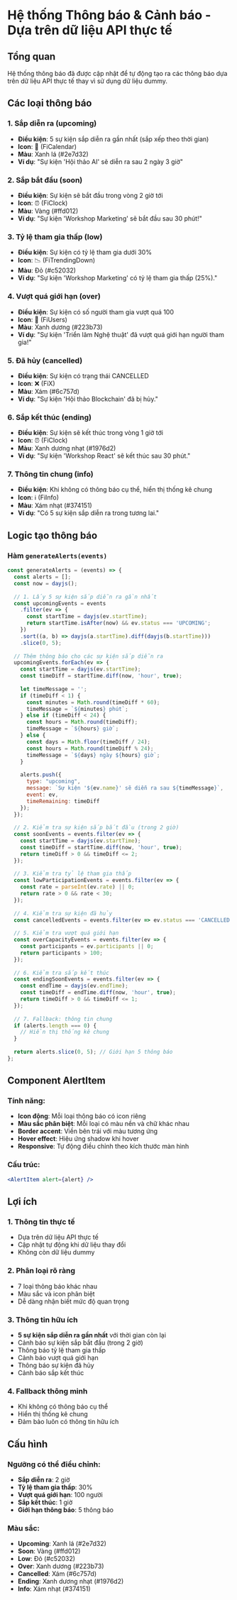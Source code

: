 # Hệ thống Thông báo & Cảnh báo - Dựa trên dữ liệu API thực tế

## Tổng quan

Hệ thống thông báo đã được cập nhật để tự động tạo ra các thông báo dựa trên dữ liệu API thực tế thay vì sử dụng dữ liệu dummy.

## Các loại thông báo

### 1. **Sắp diễn ra (upcoming)**
- **Điều kiện**: 5 sự kiện sắp diễn ra gần nhất (sắp xếp theo thời gian)
- **Icon**: 📅 (FiCalendar)
- **Màu**: Xanh lá (#2e7d32)
- **Ví dụ**: "Sự kiện 'Hội thảo AI' sẽ diễn ra sau 2 ngày 3 giờ"

### 2. **Sắp bắt đầu (soon)**
- **Điều kiện**: Sự kiện sẽ bắt đầu trong vòng 2 giờ tới
- **Icon**: ⏰ (FiClock)
- **Màu**: Vàng (#ffd012)
- **Ví dụ**: "Sự kiện 'Workshop Marketing' sẽ bắt đầu sau 30 phút!"

### 3. **Tỷ lệ tham gia thấp (low)**
- **Điều kiện**: Sự kiện có tỷ lệ tham gia dưới 30%
- **Icon**: 📉 (FiTrendingDown)
- **Màu**: Đỏ (#c52032)
- **Ví dụ**: "Sự kiện 'Workshop Marketing' có tỷ lệ tham gia thấp (25%)."

### 4. **Vượt quá giới hạn (over)**
- **Điều kiện**: Sự kiện có số người tham gia vượt quá 100
- **Icon**: 👥 (FiUsers)
- **Màu**: Xanh dương (#223b73)
- **Ví dụ**: "Sự kiện 'Triển lãm Nghệ thuật' đã vượt quá giới hạn người tham gia!"

### 5. **Đã hủy (cancelled)**
- **Điều kiện**: Sự kiện có trạng thái CANCELLED
- **Icon**: ❌ (FiX)
- **Màu**: Xám (#6c757d)
- **Ví dụ**: "Sự kiện 'Hội thảo Blockchain' đã bị hủy."

### 6. **Sắp kết thúc (ending)**
- **Điều kiện**: Sự kiện sẽ kết thúc trong vòng 1 giờ tới
- **Icon**: ⏰ (FiClock)
- **Màu**: Xanh dương nhạt (#1976d2)
- **Ví dụ**: "Sự kiện 'Workshop React' sẽ kết thúc sau 30 phút."

### 7. **Thông tin chung (info)**
- **Điều kiện**: Khi không có thông báo cụ thể, hiển thị thống kê chung
- **Icon**: ℹ️ (FiInfo)
- **Màu**: Xám nhạt (#374151)
- **Ví dụ**: "Có 5 sự kiện sắp diễn ra trong tương lai."

## Logic tạo thông báo

### Hàm `generateAlerts(events)`

```javascript
const generateAlerts = (events) => {
  const alerts = [];
  const now = dayjs();
  
  // 1. Lấy 5 sự kiện sắp diễn ra gần nhất
  const upcomingEvents = events
    .filter(ev => {
      const startTime = dayjs(ev.startTime);
      return startTime.isAfter(now) && ev.status === 'UPCOMING';
    })
    .sort((a, b) => dayjs(a.startTime).diff(dayjs(b.startTime)))
    .slice(0, 5);
  
  // Thêm thông báo cho các sự kiện sắp diễn ra
  upcomingEvents.forEach(ev => {
    const startTime = dayjs(ev.startTime);
    const timeDiff = startTime.diff(now, 'hour', true);
    
    let timeMessage = '';
    if (timeDiff < 1) {
      const minutes = Math.round(timeDiff * 60);
      timeMessage = `${minutes} phút`;
    } else if (timeDiff < 24) {
      const hours = Math.round(timeDiff);
      timeMessage = `${hours} giờ`;
    } else {
      const days = Math.floor(timeDiff / 24);
      const hours = Math.round(timeDiff % 24);
      timeMessage = `${days} ngày ${hours} giờ`;
    }
    
    alerts.push({
      type: "upcoming",
      message: `Sự kiện '${ev.name}' sẽ diễn ra sau ${timeMessage}`,
      event: ev,
      timeRemaining: timeDiff
    });
  });
  
  // 2. Kiểm tra sự kiện sắp bắt đầu (trong 2 giờ)
  const soonEvents = events.filter(ev => {
    const startTime = dayjs(ev.startTime);
    const timeDiff = startTime.diff(now, 'hour', true);
    return timeDiff > 0 && timeDiff <= 2;
  });
  
  // 3. Kiểm tra tỷ lệ tham gia thấp
  const lowParticipationEvents = events.filter(ev => {
    const rate = parseInt(ev.rate) || 0;
    return rate > 0 && rate < 30;
  });
  
  // 4. Kiểm tra sự kiện đã hủy
  const cancelledEvents = events.filter(ev => ev.status === 'CANCELLED');
  
  // 5. Kiểm tra vượt quá giới hạn
  const overCapacityEvents = events.filter(ev => {
    const participants = ev.participants || 0;
    return participants > 100;
  });
  
  // 6. Kiểm tra sắp kết thúc
  const endingSoonEvents = events.filter(ev => {
    const endTime = dayjs(ev.endTime);
    const timeDiff = endTime.diff(now, 'hour', true);
    return timeDiff > 0 && timeDiff <= 1;
  });
  
  // 7. Fallback: thông tin chung
  if (alerts.length === 0) {
    // Hiển thị thống kê chung
  }
  
  return alerts.slice(0, 5); // Giới hạn 5 thông báo
};
```

## Component AlertItem

### Tính năng:
- **Icon động**: Mỗi loại thông báo có icon riêng
- **Màu sắc phân biệt**: Mỗi loại có màu nền và chữ khác nhau
- **Border accent**: Viền bên trái với màu tương ứng
- **Hover effect**: Hiệu ứng shadow khi hover
- **Responsive**: Tự động điều chỉnh theo kích thước màn hình

### Cấu trúc:
```jsx
<AlertItem alert={alert} />
```

## Lợi ích

### 1. **Thông tin thực tế**
- Dựa trên dữ liệu API thực tế
- Cập nhật tự động khi dữ liệu thay đổi
- Không còn dữ liệu dummy

### 2. **Phân loại rõ ràng**
- 7 loại thông báo khác nhau
- Màu sắc và icon phân biệt
- Dễ dàng nhận biết mức độ quan trọng

### 3. **Thông tin hữu ích**
- **5 sự kiện sắp diễn ra gần nhất** với thời gian còn lại
- Cảnh báo sự kiện sắp bắt đầu (trong 2 giờ)
- Thông báo tỷ lệ tham gia thấp
- Cảnh báo vượt quá giới hạn
- Thông báo sự kiện đã hủy
- Cảnh báo sắp kết thúc

### 4. **Fallback thông minh**
- Khi không có thông báo cụ thể
- Hiển thị thống kê chung
- Đảm bảo luôn có thông tin hữu ích

## Cấu hình

### Ngưỡng có thể điều chỉnh:
- **Sắp diễn ra**: 2 giờ
- **Tỷ lệ tham gia thấp**: 30%
- **Vượt quá giới hạn**: 100 người
- **Sắp kết thúc**: 1 giờ
- **Giới hạn thông báo**: 5 thông báo

### Màu sắc:
- **Upcoming**: Xanh lá (#2e7d32)
- **Soon**: Vàng (#ffd012)
- **Low**: Đỏ (#c52032)
- **Over**: Xanh dương (#223b73)
- **Cancelled**: Xám (#6c757d)
- **Ending**: Xanh dương nhạt (#1976d2)
- **Info**: Xám nhạt (#374151) 